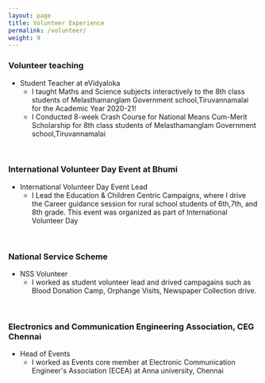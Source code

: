 ```yaml
---
layout: page
title: Volunteer Experience
permalink: /volunteer/
weight: 9
---
```


###  Volunteer teaching <br>
<ul>
<li>Student Teacher at eVidyaloka <ul>
    <li> I taught Maths and Science subjects interactively to the 8th class students of Melasthamanglam Government school,Tiruvannamalai for the Academic Year 2020-21!</li> 
    <li> I Conducted 8-week Crash Course for National Means Cum-Merit Scholarship for 8th class students of Melasthamanglam Government school,Tiruvannamalai 
    </li> 
    </ul> </li>
</ul> <br>

###  International Volunteer Day Event at Bhumi <br>
<ul>
<li>International Volunteer Day Event Lead <ul>
    <li> I Lead the Education & Children Centric Campaigns, where I drive the Career guidance session for rural school students of 6th,7th, and 8th grade. This event was organized as part of International Volunteer Day </li> 
    </ul> </li>
</ul> <br>

###  National Service Scheme <br>
<ul>
<li>NSS Volunteer <ul>
    <li> I worked as student volunteer lead and drived campagains such as Blood Donation Camp, Orphange Visits, Newspaper Collection drive.</li> 
    </ul> </li>
</ul> <br>

###  Electronics and Communication Engineering Association, CEG Chennai<br>
<ul>
<li>Head of Events <ul>
    <li> I worked as Events core member at Electronic Communication Engineer's Association (ECEA) at Anna university, Chennai </li> 
    </ul> </li>
</ul> <br>
